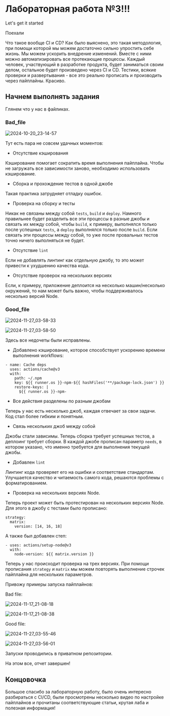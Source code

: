 # Лабораторная работа №3!!!

Let's get it started

Поехали

Что такое вообще CI и CD? Как было выяснено, это такая методология, при помощи которой мы можем достаточно сильно упростить себе жизнь. Мы можем ускорить внедрение изменений. Вместе с ними можно автоматизировать все протекающие процессы. Каждый человек, участвующий в разработке продукта, будет заниматься своим делом, остальное будет произведено через CI и CD. Тестики, всякие проверки и развертывания - все это реально прописать и производить через пайплайны. Красиво.

## Начнем выполнять задания

Глянем что у нас в файликах.

### Bad_file

![2024-10-20_23-14-57](https://github.com/user-attachments/assets/4820b2bd-75a2-41b2-b9a6-06c47ed10981)

Тут есть пара не совсем удачных моментов:

- Отсутствие кэширования

Кэширование помогает сократить время выполнения пайплайна. Чтобы не загружать все зависимости заново, необходимо использовать кэширование.

- Сборка и прохождение тестов в одной джобе

Такая практика затрудняет отладку ошибок.

- Проверка на сборку и тесты

Никак не связаны между собой `tests`, `build` и `deploy`. Намного правильнее будет разделить все эти процессы в разные джобы и связать их между собой, чтобы `build`, к примеру, выполнялся только после успешных `tests`, а `deploy` выполнялся только после `build`. Если связать эти процессы между собой, то уже после провальных тестов точно ничего выполняться не будет.

- Отсутствие `lint`

Если не добавлять линтинг как отдельную джобу, то это может привести к ухудшению качества кода.

- Отсутствие проверок на нескольких версиях

Если, к примеру, приложение деплоится на несколько машин/несколько окружений, то нам может быть важно, чтобы поддерживалось несколько версий Node.

### Good_file

![2024-11-27_03-58-33](https://github.com/user-attachments/assets/359e1684-d4f3-46e1-ad54-e54854573f33)

![2024-11-27_03-58-50](https://github.com/user-attachments/assets/b8a10cac-8a4f-419f-949e-8ece63339db8)

Здесь все недочеты были исправлены.

- Добавлено кэширование, которое способствует ускорению времени выполнения workflows:

```
- name: Cache deps
  uses: actions/cache@v3
  with:
    path: ~/.npm
    key: ${{ runner.os }}-npm-${{ hashFiles('**/package-lock.json') }}
    restore-keys: |
      ${{ runner.os }}-npm-
```

- Все действия разделены по разным джобам

Теперь у нас есть несколько джоб, каждая отвечает за свои задачи. Код стал более гибким и понятным.

- Связь нескольких джоб между собой

Джобы стали зависимы. Теперь сборка требует успешных тестов, а деплоинг требует сборки. В каждой джобе прописан параметр `needs`, в котором указано, что именно требуется для выполнения текущей джобы.

- Добавлен `lint`

Линтинг кода проверяет его на ошибки и соответствие стандартам. Улучшается качество и читаемость самого кода, решаются проблемы с форматированием.

- Проверка на нескольких версиях Node.

Теперь проект может быть протестирован на нескольких версиях Node. Для этого в джобу с тестами было прописано:

```
strategy:
  matrix:
    version: [14, 16, 18]
```

А также был добавлен степ:

```
- uses: actions/setup-node@v3
  with:
    node-version: ${{ matrix.version }}
```

Теперь у нас происходит проверка на трех версиях. При помощи прописания `strategy` и `matrix` мы можем повторять выполнение строчек пайплайна для нескольких параметров.

Привожу примеры запуска пайплайнов:

Bad file:

![2024-11-17_21-08-18](https://github.com/user-attachments/assets/b9bdebe4-4988-4524-956c-1a467af95aba)

![2024-11-17_21-08-38](https://github.com/user-attachments/assets/b7201699-b8bf-4320-91f1-8c87a0f3cd0d)

Good file:

![2024-11-27_03-55-46](https://github.com/user-attachments/assets/a491a96a-d8f0-45dc-a763-a1f7b3354cb5)

![2024-11-27_03-56-01](https://github.com/user-attachments/assets/bb6b34d7-1058-44b6-a624-60fda7724d9d)

Запуски проводились в приватном репозитории.

На этом все, отчет завершен!

## Концовочка

Большое спасибо за лабораторную работу, было очень интересно разбираться с CI/CD, были просмотрены несколько видео по настройке пайплайнов и прочитаны соответствующие статьи, крутая лаба и полезная информация!
